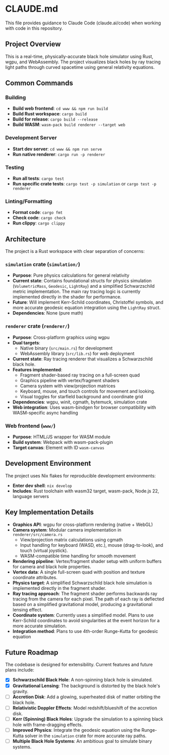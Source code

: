 # CLAUDE.md

This file provides guidance to Claude Code (claude.ai/code) when working with code in this repository.

## Project Overview

This is a real-time, physically-accurate black hole simulator using Rust, wgpu, and WebAssembly. The project visualizes black holes by ray tracing light paths through curved spacetime using general relativity equations.

## Common Commands

### Building
- **Build web frontend**: `cd www && npm run build`
- **Build Rust workspace**: `cargo build`
- **Build for release**: `cargo build --release`
- **Build WASM**: `wasm-pack build renderer --target web`

### Development Server
- **Start dev server**: `cd www && npm run serve`
- **Run native renderer**: `cargo run -p renderer`

### Testing
- **Run all tests**: `cargo test`
- **Run specific crate tests**: `cargo test -p simulation` or `cargo test -p renderer`

### Linting/Formatting
- **Format code**: `cargo fmt`
- **Check code**: `cargo check`
- **Run clippy**: `cargo clippy`

## Architecture

The project is a Rust workspace with clear separation of concerns:

### `simulation` crate (`simulation/`)
- **Purpose**: Pure physics calculations for general relativity
- **Current state**: Contains foundational structs for physics simulation (`VolumetricMass`, `Geodesic`, `LightRay`) and a simplified Schwarzschild metric implementation. The main ray tracing logic is currently implemented directly in the shader for performance.
- **Future**: Will implement Kerr-Schild coordinates, Christoffel symbols, and more accurate geodesic equation integration using the `LightRay` struct.
- **Dependencies**: None (pure math)

### `renderer` crate (`renderer/`)
- **Purpose**: Cross-platform graphics using wgpu
- **Dual targets**: 
  - Native binary (`src/main.rs`) for development
  - WebAssembly library (`src/lib.rs`) for web deployment
- **Current state**: Ray tracing renderer that visualizes a Schwarzschild black hole.
- **Features implemented**: 
  - Fragment shader-based ray tracing on a full-screen quad
  - Graphics pipeline with vertex/fragment shaders
  - Camera system with view/projection matrices
  - Keyboard, mouse, and touch controls for movement and looking.
  - Visual toggles for starfield background and coordinate grid
- **Dependencies**: wgpu, winit, cgmath, bytemuck, simulation crate
- **Web integration**: Uses wasm-bindgen for browser compatibility with WASM-specific async handling

### Web frontend (`www/`)
- **Purpose**: HTML/JS wrapper for WASM module
- **Build system**: Webpack with wasm-pack-plugin
- **Target canvas**: Element with ID `wasm-canvas`

## Development Environment

The project uses Nix flakes for reproducible development environments:
- **Enter dev shell**: `nix develop`
- **Includes**: Rust toolchain with wasm32 target, wasm-pack, Node.js 22, language servers

## Key Implementation Details

- **Graphics API**: wgpu for cross-platform rendering (native + WebGL)
- **Camera system**: Modular camera implementation in `renderer/src/camera.rs`
  - View/projection matrix calculations using cgmath
  - Input handling for keyboard (WASD, etc.), mouse (drag-to-look), and touch (virtual joystick).
  - WASM-compatible time handling for smooth movement
- **Rendering pipeline**: Vertex/fragment shader setup with uniform buffers for camera and black hole properties.
- **Vertex data**: A single full-screen quad with position and texture coordinate attributes.
- **Physics target**: A simplified Schwarzschild black hole simulation is implemented directly in the fragment shader.
- **Ray tracing approach**: The fragment shader performs backwards ray tracing from the camera for each pixel. The path of each ray is deflected based on a simplified gravitational model, producing a gravitational lensing effect.
- **Coordinate system**: Currently uses a simplified model. Plans to use Kerr-Schild coordinates to avoid singularities at the event horizon for a more accurate simulation.
- **Integration method**: Plans to use 4th-order Runge-Kutta for geodesic equation

## Future Roadmap

The codebase is designed for extensibility. Current features and future plans include:
- [x] **Schwarzschild Black Hole**: A non-spinning black hole is simulated.
- [x] **Gravitational Lensing**: The background is distorted by the black hole's gravity.
- [ ] **Accretion Disk**: Add a glowing, superheated disk of matter orbiting the black hole.
- [ ] **Relativistic Doppler Effects**: Model redshift/blueshift of the accretion disk.
- [ ] **Kerr (Spinning) Black Holes**: Upgrade the simulation to a spinning black hole with frame-dragging effects.
- [ ] **Improved Physics**: Integrate the geodesic equation using the Runge-Kutta solver in the `simulation` crate for more accurate ray paths.
- [ ] **Multiple Black Hole Systems**: An ambitious goal to simulate binary systems.
